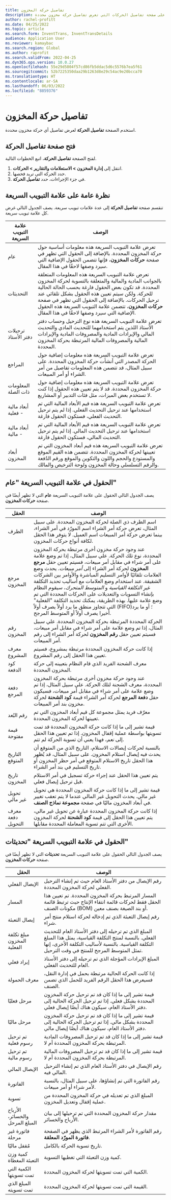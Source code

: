 ```yaml
---
title: تفاصيل حركة المخزون
description: يوفر هذا المقال نظرة عامة على صفحة تفاصيل الحركات التي تعرض تفاصيل حركة مخزون محددة.
author: rachel-profitt
ms.date: 04/25/2022
ms.topic: article
ms.search.form: InventTrans, InventTransDetails
audience: Application User
ms.reviewer: kamaybac
ms.search.region: Global
ms.author: raprofit
ms.search.validFrom: 2022-04-25
ms.dyn365.ops.version: 10.0.27
ms.openlocfilehash: 55e29d5804f57cd86fb5ddac5d6c5576b7ea5f61
ms.sourcegitcommit: 52b7225350daa29b1263d8e29c54ac9e20bcca70
ms.translationtype: HT
ms.contentlocale: ar-SA
ms.lasthandoff: 06/03/2022
ms.locfileid: "8859376"
---
```

# <a name="inventory-transaction-details"></a>تفاصيل حركة المخزون

استخدم الصفحة **تفاصيل الحركة** لعرض تفاصيل أي حركة مخزون محددة.

## <a name="open-the-transaction-details-page"></a>فتح صفحة تفاصيل الحركة

لفتح الصفحة **تفاصيل الحركة‬**، اتبع الخطوات التالية.

1. انتقل إلى **إدارة المخزون \> الاستعلامات والتقارير \> الحركات**.
1. حدد الحركة التي تريد فحصها.
1. في جزء الإجراءات، حدد **تفاصيل الحركة**.

## <a name="fasttabs-overview"></a>نظرة عامة على علامة التبويب السريعة

تنقسم صفحة **تفاصيل الحركة** إلى عدة علامات تبويب سريعة. يصف الجدول التالي غرض كل علامة تبويب سريعة.

| علامة التبويب السريعة | ‏‏الوصف‬ |
|---|---|
| عام | تعرض علامة التبويب السريعة هذه معلومات أساسية حول حركة المخزون المحددة. بالإضافة إلى الحقول التي تظهر في صفحة **حركات المخزون**، فإنها تتضمن الحقول الإضافية التي سيرد وصفها لاحقًا في هذا المقال. |
| التحديثات | تعرض علامة التبويب السريعة هذه المعلومات المتعلقة بالجوانب المادية والمالية والمتعلقة بالتسوية لحركة المخزون المحددة. قد تكون بعض الحقول فارغة بحسب الحالة الحالية للحركة. ولكن سيتم تعيين هذه الحقول بشكل تلقائي عند ترحيل الحركات. بالإضافة إلى الحقول التي تظهر في صفحة **حركات المخزون**، تتضمن علامة التبويب السريعة هذه الحقول الإضافية التي سيرد وصفها لاحقًا في هذا المقال. |
| ترحيلات دفتر الأستاذ | تعرض علامة التبويب السريعة هذه نوع الترحيل وحساب دفتر الأستاذ اللذين يتم استخدامهما للتحديث المادي والتحديث المالي والإيرادات المادية والمصروفات المادية والإيرادات المالية والمصروفات المالية المرتبطة بحركة المخزون المحددة. |
| المراجع | تعرض علامة التبويب السريعة هذه معلومات إضافية حول الحركة المصدر التي أنشأت حركة المخزون المحددة. على سبيل المثال، قد تتضمن هذه المعلومات تفاصيل من أمر الشراء أو أمر المبيعات. |
| المعلومات ذات الصلة | تعرض علامة التبويب السريعة هذه معلومات إضافية حول حركة المخزون المحددة. قد لا يتم تعيين هذه الحقول إذا كنت لا تستخدم بعض الميزات، مثل فئات التدبير أو المشاريع. |
| أبعاد مالية - فعلية | تعرض علامة التبويب السريعة هذه قيم الأبعاد المالية التي تم استخدامها عند ترحيل التحديث الفعلي. إذا لم يتم ترحيل التحديث الفعلي، فستكون الحقول فارغة. |
| أبعاد مالية - مالية | تعرض علامة التبويب السريعة هذه قيم الأبعاد المالية التي تم استخدامها عند ترحيل التحديث المالي. إذا لم يتم ترحيل التحديث المالي، فستكون الحقول فارغة. |
| أبعاد المخزون | تعرض علامة التبويب السريعة هذه قيم أبعاد المخزون التي تم تعيينها لحركة المخزون المحددة. تتضمن هذه القيم الموقع والمستودع والحجم واللون والتكوين والموقع ورقم الدُفعة والرقم التسلسلي وحالة المخزون ولوحة الترخيص والمالك. |

## <a name="fields-on-the-general-fasttab"></a>الحقول في علامة التبويب السريعة "عام"

يصف الجدول التالي الحقول على علامة التبويب السريعة **عام** التي لا تظهر أيضًا في صفحة **حركات المخزون**.

| الحقل | ‏‏الوصف‬ |
|---|---|
| الطرف | اسم الطرف ذي الصلة لحركة المخزون المحددة. على سبيل المثال، تعرض حركة أمر الشراء اسم المورّد في أمر الشراء، بينما تعرض حركة أمر المبيعات اسم العميل. لا يتوفر هذا الحقل لكافة أنواع حركات المخزون. |
| مرجع المخزون | عند وجود حركة مخزون أخرى مرتبطة بحركة المخزون المحددة، نوع تلك الحركة. علي سبيل المثال، إذا تم وضع علامة على أمر شراء في مقابل أمر مبيعات، فسيتم تعيين حقل **مرجع المخزون** لحركة أمر الشراء إلى *أمر مبيعات*. يحدث وضع العلامات تلقائيًا لأوامر التسليم المباشرة والأوامر بين الشركات الشقيقة. عند استخدام وضع العلامات مع أساليب تحديد التكلفة غير *التكلفة القياسية* و *المتوسط المتحرك*، سيقوم النظام بإنشاء التسويات والتعديلات على الحركات المحددة التي تم وضع علامة عليها. بهذه الطريقة، يمكنك تحديد التكلفة "الفعلية" التي تتجاوز منطق ما يرد أولاً يصرف أولاً (FIFO)؛ أو ما يرد أخيرا يصرف أولاً أو المتوسط المرجح. |
| رقم المخزون | الحركة المحددة المرتبطة بحركة المخزون المحددة. علي سبيل المثال، إذا تم وضع علامة على أمر شراء في مقابل أمر مبيعات، فسيتم تعيين حقل **رقم المخزون** لحركة أمر الشراء إلى رقم أمر المبيعات. |
| معرف المشروع | إذا كانت حركة المخزون المحددة مرتبطة بمشروع، فسيتم تعيين هذا الحقل إلى رقم المشروع. |
| كود الدفعة | معرف الشحنة الفريد الذي قام النظام بتعيينه إلى حركة المخزون المحددة. |
| دفعة المرجع | عند وجود حركة مخزون أخرى مرتبطة بحركة المخزون المحددة، معرف الشحنة لتلك الحركة. علي سبيل المثال، إذا تم وضع علامة على أمر شراء في مقابل أمر مبيعات، فسيكون حقل **دفعة المرجع**‬ لحركة أمر الشراء قيمة **كود الشحنة‬** لحركة مخزون بند أمر المبيعات. |
| رقم البُعد | معرّف فريد يمثل مجموعة كل قيم أبعاد المخزون التي تم تعيينها لحركة المخزون المحددة. |
| قيمة مفتوحة | قيمة تشير إلى ما إذا كانت حركة المخزون المحددة قد تمت تسويتها بواسطة عملية إقفال المخزون. إذا تم تعيين هذا الحقل إلى *نعم*، فهذا يعني أن تسوية الحركة لم تتم. |
| التاريخ المتوقع | بالنسبة لحركات إيصالات الاستلام، التاريخ الذي من المتوقع أن يحدث فيه إيصال استلام المخزون. على سبيل المثال، قد يُظهر هذا الحقل تاريخ الاستلام المتوقع في أمر حظر المخزون أو تاريخ التسليم في بند أمر الشراء. |
| تاريخ المخزون | يتم تعيين هذا الحقل عند إجراء حركة تسجيل في أمر الاستلام قبل ترحيل إيصال فعلي. |
| تحويل غير مالي | قيمة تشير إلى ما إذا كانت حركة المخزون المحددة هي تحويل غير مالي. يحدث التحويل غير المالي عندما لا يتم تعقب تغيير في أبعاد المخزون ماليًا في صفحة **مجموعة نماذج الصنف**. |
| معرف دفعة التحويل | إذا كانت حركة المخزون المحددة عبارة عن تحويل غير مالي، يتم تعيين هذا الحقل إلى قيمة **كود الشحنة** لحركة المخزون الأخرى التي تتم تسوية المعاملة المحددة مقابلها. |

## <a name="fields-on-the-updates-fasttab"></a>الحقول في علامة التبويب السريعة "تحديثات"

يصف الجدول التالي الحقول على علامة التبويب السريعة **تحديثات** التي لا تظهر أيضًا في صفحة **حركات المخزون**.

| الحقل | ‏‏الوصف‬ |
|---|---|
| الإيصال الفعلي | رقم الإيصال من دفتر الأستاذ العام حيث تم إنشاء الترحيل الفعلي لحركة المخزون المحددة. |
| المسار | المسار المرتبط بحركة المخزون المحددة. تم تعيين هذا الحقل فقط لحركات قائمة انتقاء الإنتاج حيث ترتبط قائمة مكونات الصنف (BOM) أو بند الصيغة بصنف معين. |
| إيصال التعبئة | رقم إيصال التعبئة الذي تم إدخاله لحركة استلام منتج أمر شراء. |
| مبلغ تكلفة المخزون الفعلية | المبلغ الذي تم ترحيله إلى دفتر الأستاذ العام للتحديث الفعلي. بالنسبة لمنتج التكلفة القياسية، يمثل هذا المبلغ التكلفة القياسية. بالنسبة لأساليب التكلفة الأخرى، إنها تمثل المتوسط المرجح للمنتج في وقت الترحيل. |
| إيراد فعلي | المبلغ الإيرادات المؤجلة‬ الذي تم ترحيله إلى دفتر الأستاذ العام للتحديث الفعلي. |
| معرف الحمولة | إذا كانت الحركة الحالية مرتبطة بحمل في إدارة النقل، فسيعرض هذا الحقل الرقم الفريد للحمل الذي تضمن الصنف. |
| مرحل فعليًا | قيمة تشير إلى ما إذا كان قد تم ترحيل حركة المخزون المحددة بشكل فعلي. إذا تم ترحيل الحركة الحالية إلى دفتر الأستاذ العام، سيكون هناك أيضًا إيصال فعلي. |
| مرحل ماليًا | قيمة تشير إلى ما إذا كان قد تم ترحيل حركة المخزون المحددة بشكل مالي. إذا تم ترحيل الحركة الحالية إلى دفتر الأستاذ العام، سيكون هناك أيضًا إيصال مالي. |
| تم ترحيل رسوم فعلية | قيمة تشير إلى ما إذا كان قد تم ترحيل المصروفات المادية المرتبطة بحركة المخزون المحددة أم لا. |
| تم ترحيل رسوم مالية | قيمة تشير إلى ما إذا كان قد تم ترحيل المصروفات المالية المرتبطة بحركة المخزون المحددة أم لا. |
| الإيصال المالي | رقم الإيصال في دفتر الأستاذ العام الذي تم إنشاء الترحيل المالي فيه. |
| الفاتورة | رقم الفاتورة التي تم إنشاؤها، على سبيل المثال، بالنسبة لأمر شراء أو أمر مبيعات. |
| تسوية | المبلغ الذي تم تعديله في حركة المخزون المحددة من عملية إقفال وتعديل المخزون. |
| الأرباح والخسائر، المبلغ المرحل | مقدار حركة المخزون المحددة التي تم ترحيلها إلى بيان الأرباح والخسائر. |
| فاتورة غير مرحلة | رقم الفاتورة لأمر الشراء المرتبط الذي يظهر في الصفحة **فاتورة المورّد المعلقة**. |
| مُقفل ماليًا | تاريخ تسوية الحركة بالكامل. |
| كمية وزن التعبئة المغطاة | كمية وزن التعبئة‬ التي تغطيها التسوية. |
| الكمية التي تمت تسويتها | الكمية التي تمت تسويتها لحركة المخزون المحددة. |
| المبلغ الذي تمت تسويته | القيمة التي تمت تسويتها لحركة المخزون المحددة. |
